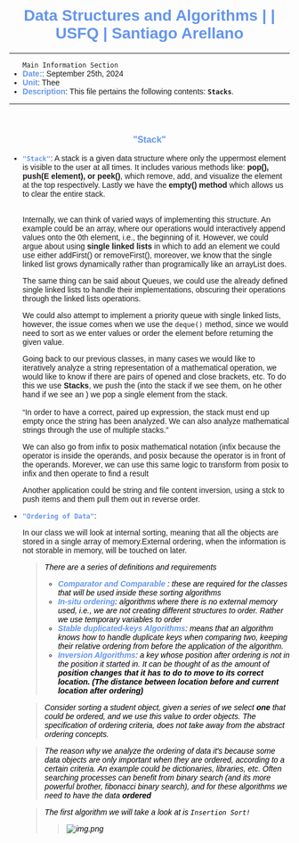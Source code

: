 <h1 style=" color: cornflowerblue; text-align: center; font-family: 'Consolas', sans-serif;">
Data Structures and Algorithms | | USFQ | Santiago Arellano
</h1>


***
<ul style="font-family: 'Consolas', sans-serif;">
<code >Main Information Section</code>
<li><b style="color: cornflowerblue; font-weight: bold">Date:</b>: September 25th, 2024</li>
<li><b style="color: cornflowerblue; font-weight: bold">Unit</b>: Thee</li>
<li><b style="color: cornflowerblue; font-weight: bold">Description</b>: This file pertains the following 
contents: <code><b>Stacks</b></code>.</li>
</ul>

***
<br>
<h3 style=" color: cornflowerblue; text-align: center; font-family: 'Consolas', sans-serif;">
"Stack"
</h3>
<ul style="font-family: Consolas, sans-serif">
<li><code style="color: cornflowerblue; font-weight: bold">"Stack"</code>:
A stack is a given data structure where only the uppermost element is visible to the user at all times. It 
includes various methods like: <b>pop(), push(E element), or peek()</b>, which remove, add, and visualize
the element at the top respectively.  Lastly we have the <b>empty() method</b> which allows us to clear the 
entire stack.
<br><br>
<p>Internally, we can think of varied ways of implementing this structure. An example could be an array, where our
operations would interactively append values onto the 0th element, i.e., the beginning of it.
However, we could argue about using <b>single linked lists</b> in which to add an element we could use either addFirst() 
or removeFirst(), moreover, we know that the single linked list grows dynamically rather than programically like 
an arrayList does.</p>
<p>The same thing can be said about Queues, we could use the already defined single linked lists to handle their implementations,
obscuring their operations through the linked lists operations.</p>
<p>We could also attempt to implement a priority queue with single linked lists, however, the issue comes when we use the 
<code>deque()</code> method, since we would need to sort as we enter values or order the element before returning the 
given value.</p>
<p>Going back to our previous classes, in many cases we would like to iteratively analyze a string representation of a 
mathematical operation, we would like to know if there are pairs of opened and close brackets, etc. To do this we use <b>
Stacks</b>, we push the (into the stack if we see them, on he other hand if we see an ) we pop a single 
element from the stack.
<br><br>
<q>In order to have a correct, paired up expression, the stack must end up empty once the string has been analyzed. We can also
analyze mathematical strings through the use of multiple stacks.</q></p>
<p>We can also go from infix to posix mathematical notation (infix because the operator is inside the operands, and posix
because the operator is in front of the operands. Morever, we can use this same logic to transform from posix to infix and then 
operate to find a result</p>
<p>Another application could be string and file content inversion, using a stck to push items and them pull them out in reverse
order.</p>
</li>
<!--! A comment to Separate them all -->
<li><code style="color: cornflowerblue; font-weight: bold">"Ordering of Data"</code>:
<p>In our class we will look at internal sorting, meaning that all the objects are stored in a single array of memory.External ordering, 
when the information is not storable in memory, will be touched on later.</p>
<blockquote style="font-style: italic; color: black"> 
There are a series of definitions and requirements
<ul>
<li><b style="color: cornflowerblue; font-weight: bold">Comparator and Comparable </b>: these are required for the classes
that will be used inside these sorting algorithms</li>
<li><b style="color: cornflowerblue; font-weight: bold">In-situ ordering</b>: algorithms where there is no external memory used, i.e.,
we are not creating different structures to order. Rather we use temporary variables to order</li>
<li><b style="color: cornflowerblue; font-weight: bold">Stable duplicated-keys Algorithms</b>: 
means that an algorithm knows how to handle duplicate keys when comparing two, keeping their relative ordering 
from before the application of the algorithm. 
</li>
<li><b style="color: cornflowerblue; font-weight: bold">Inversion Algorithms</b>: a key whose position after 
ordering is not in the position it started in. It can be thought of as the amount of <b>position changes 
that it has to do to move to its correct location. (The distance between location before and current location after 
ordering)</b></li>
</ul>
</blockquote>
<blockquote style="font-style: italic; color: black">Consider sorting a student object, given a series of we select <b>one</b>
that could be ordered, and we use this value to order objects. The specification of ordering criteria, does not take away from
the abstract ordering concepts.
</blockquote>
<blockquote style="font-style: italic; color: black"> The reason why we analyze the ordering of data it's because some data 
objects are only important when they are ordered, according to a certain criteria. An example could be dictionaries, libraries,
etc. Often searching processes can benefit from binary search (and its more powerful brother, fibonacci binary search), 
and for these algorithms we need to have the data <b>ordered</b></blockquote>
<blockquote style="font-style: italic; color: black"> The first algorithm we will take a look at is 
<code>Insertion Sort!</code>
<blockquote style="font-style: italic; color: black"> 

![img.png](img.png)
</blockquote></blockquote>
</li>
</ul>